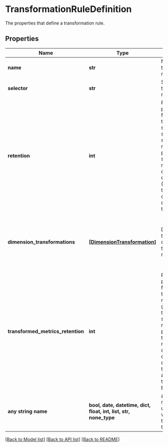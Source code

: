 # TransformationRuleDefinition

The properties that define a transformation rule.

## Properties
Name | Type | Description | Notes
------------ | ------------- | ------------- | -------------
**name** | **str** | Name of the transformation rule. | 
**selector** | **str** | Selector of the transformation rule. | 
**retention** | **int** | Retention period in days for the metrics that are selected by the selector. The supported retention periods for selected metrics are 8 days, 400 days, and 0 (Do not store) if this rule contains dimension transformation. | defaults to 400
**dimension_transformations** | [**[DimensionTransformation]**](DimensionTransformation.md) | Dimension transformations of the transformation rule. | [optional]  if omitted the server will use the default value of []
**transformed_metrics_retention** | **int** | Retention period in days for the transformed metrics that are generated by this rule. The supported retention periods for transformed metrics are 8 days, and 400 days. If no dimension transformations are defined, this value will be set to 0. | [optional]  if omitted the server will use the default value of 0
**any string name** | **bool, date, datetime, dict, float, int, list, str, none_type** | any string name can be used but the value must be the correct type | [optional]

[[Back to Model list]](../README.md#documentation-for-models) [[Back to API list]](../README.md#documentation-for-api-endpoints) [[Back to README]](../README.md)


